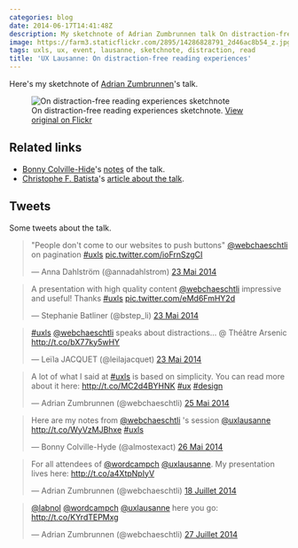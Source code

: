 ```yaml
---
categories: blog
date: 2014-06-17T14:41:48Z
description: My sketchnote of Adrian Zumbrunnen talk On distraction-free reading experiences
image: https://farm3.staticflickr.com/2895/14286828791_2d46ac8b54_z.jpg
tags: uxls, ux, event, lausanne, sketchnote, distraction, read
title: 'UX Lausanne: On distraction-free reading experiences'
---
```


Here's my sketchnote of [Adrian Zumbrunnen](https://twitter.com/webchaeschtli)'s talk.

<figure>
  <img src="https://farm3.staticflickr.com/2927/14466249233_9fef7dc1c4_z.jpg" alt="On distraction-free reading experiences sketchnote">
  <figcaption>
    On distraction-free reading experiences sketchnote. <a href="https://www.flickr.com/photos/alienlebarge/14466249233/">View original on Flickr</a>
  </figcaption>
</figure>

## Related links

- [Bonny Colville-Hide](https://twitter.com/almostexact)'s [notes](http://rockpooldigitalux.tumblr.com/post/86890042606/on-distraction-free-reading-experiences-adrian) of the talk.
- [Christophe F. Batista](https://twitter.com/obzilo)'s [article about the talk](http://enigmaprod.ch/good-to-know/on-distraction-free-reading-experiences/).

## Tweets

Some tweets about the talk.

<blockquote class="twitter-tweet" lang="fr"><p>&quot;People don&#39;t come to our websites to push buttons&quot; <a href="https://twitter.com/webchaeschtli">@webchaeschtli</a> on pagination <a href="https://twitter.com/hashtag/uxls?src=hash">#uxls</a> <a href="http://t.co/ioFrnSzgCI">pic.twitter.com/ioFrnSzgCI</a></p>&mdash; Anna Dahlström (@annadahlstrom) <a href="https://twitter.com/annadahlstrom/statuses/469815412126154753">23 Mai 2014</a></blockquote>
<script async src="//platform.twitter.com/widgets.js" charset="utf-8"></script>

<blockquote class="twitter-tweet" lang="fr"><p>A presentation with high quality content <a href="https://twitter.com/webchaeschtli">@webchaeschtli</a> impressive and useful! Thanks <a href="https://twitter.com/hashtag/uxls?src=hash">#uxls</a> <a href="http://t.co/eMd6FmHY2d">pic.twitter.com/eMd6FmHY2d</a></p>&mdash; Stephanie Batliner (@bstep_li) <a href="https://twitter.com/bstep_li/statuses/469821965617082369">23 Mai 2014</a></blockquote>
<script async src="//platform.twitter.com/widgets.js" charset="utf-8"></script>

<blockquote class="twitter-tweet" lang="fr"><p><a href="https://twitter.com/hashtag/uxls?src=hash">#uxls</a> <a href="https://twitter.com/webchaeschtli">@webchaeschtli</a> speaks about distractions... @ Théâtre Arsenic <a href="http://t.co/bX77ky5wHY">http://t.co/bX77ky5wHY</a></p>&mdash; Leïla JACQUET (@leilajacquet) <a href="https://twitter.com/leilajacquet/statuses/469822538529644544">23 Mai 2014</a></blockquote>
<script async src="//platform.twitter.com/widgets.js" charset="utf-8"></script>

<blockquote class="twitter-tweet" lang="fr"><p>A lot of what I said at <a href="https://twitter.com/hashtag/uxls?src=hash">#uxls</a> is based on simplicity. You can read more about it here: <a href="http://t.co/MC2d4BYHNK">http://t.co/MC2d4BYHNK</a> <a href="https://twitter.com/hashtag/ux?src=hash">#ux</a> <a href="https://twitter.com/hashtag/design?src=hash">#design</a></p>&mdash; Adrian Zumbrunnen (@webchaeschtli) <a href="https://twitter.com/webchaeschtli/statuses/470489365471571969">25 Mai 2014</a></blockquote>
<script async src="//platform.twitter.com/widgets.js" charset="utf-8"></script>

<blockquote class="twitter-tweet" lang="fr"><p>Here are my notes from <a href="https://twitter.com/webchaeschtli">@webchaeschtli</a> &#39;s session <a href="https://twitter.com/uxlausanne">@uxlausanne</a> <a href="http://t.co/WyVzMJBhxe">http://t.co/WyVzMJBhxe</a> <a href="https://twitter.com/hashtag/uxls?src=hash">#uxls</a></p>&mdash; Bonny Colville-Hyde (@almostexact) <a href="https://twitter.com/almostexact/statuses/470906033574260736">26 Mai 2014</a></blockquote>
<script async src="//platform.twitter.com/widgets.js" charset="utf-8"></script>

<blockquote class="twitter-tweet" lang="fr"><p>For all attendees of <a href="https://twitter.com/wordcampch">@wordcampch</a> <a href="https://twitter.com/uxlausanne">@uxlausanne</a>. My presentation lives here: <a href="http://t.co/a4XtpNpIyV">http://t.co/a4XtpNpIyV</a></p>&mdash; Adrian Zumbrunnen (@webchaeschtli) <a href="https://twitter.com/webchaeschtli/statuses/490031109183635456">18 Juillet 2014</a></blockquote>
<script async src="//platform.twitter.com/widgets.js" charset="utf-8"></script>

<blockquote class="twitter-tweet" lang="fr"><p><a href="https://twitter.com/labnol">@labnol</a> <a href="https://twitter.com/wordcampch">@wordcampch</a> <a href="https://twitter.com/uxlausanne">@uxlausanne</a> here you go: <a href="http://t.co/KYrdTEPMxg">http://t.co/KYrdTEPMxg</a></p>&mdash; Adrian Zumbrunnen (@webchaeschtli) <a href="https://twitter.com/webchaeschtli/statuses/493480070875729921">27 Juillet 2014</a></blockquote>
<script async src="//platform.twitter.com/widgets.js" charset="utf-8"></script>
